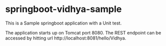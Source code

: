 # springboot-vidhya-sample
This is a Sample springboot application with a Unit test.

The application starts up on Tomcat port 8080.
The REST endpoint can be accessed by hitting url http://localhost:8081/hello/Vidhya.



